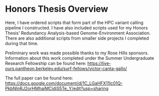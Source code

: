 # Honors Thesis Overview
Here, I have ordered scripts that form part of the HPC variant calling pipeline I constructed. I have also included scripts used for my Honors Thesis' Redundancy Analysis-based Genome-Environment Association. There are also additional scripts from smaller side projects I completed during that time.

Preliminary work was made possible thanks to my Rose Hills sponsors. Information about this work completed under the Summer Undergraduate Research Fellowship can be found here: https://live-ours.pantheon.berkeley.edu/surf-fellows/victor-canta-gallo/                                                              


The full paper can be found here: https://docs.google.com/document/d/1C_LGaHFX11lc01Q-PkbNlnRJ2orHMhaiMCidjS5Te_Y/edit?usp=sharing


